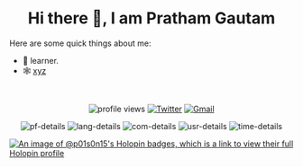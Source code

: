 <h1 align="center"> Hi there 👋, I am Pratham Gautam</h1>

Here are some quick things about me:

- 🔭 learner.
- 🕸️  <a href = "https://mehffine.carrd.co"> xyz</a>
<br>
<p align="center" >
    <img src="https://komarev.com/ghpvc/?username=p01s0n15&label=Profile%20views&color=0e75b6&style=flat" alt="profile views" />
    <a href="https://twitter.com/intent/follow?&screen_name=p01s0n_15"><img alt="Twitter" src="https://img.shields.io/twitter/follow/p01s0n_15?&logo=twitter" /></a>
<a href="mehul.gautam13@gmail.com"><img alt="Gmail" src="https://img.shields.io/badge/Email-Contact-indigo?logo=gmail" /></a>
</p>
<p align="center">
<img alt="pf-details" src="https://github-profile-summary-cards.vercel.app/api/cards/profile-details?username=p01s0n15&theme=dracula">

<img alt="lang-details" src="https://github-profile-summary-cards.vercel.app/api/cards/repos-per-language?username=p01s0n15&theme=dracula">

<img alt="com-details" src="https://github-profile-summary-cards.vercel.app/api/cards/most-commit-language?username=p01s0n15&theme=dracula">

<img alt="usr-details" src="https://github-profile-summary-cards.vercel.app/api/cards/stats?username=p01s0n15&theme=dracula">

<img alt="time-details" src="https://github-profile-summary-cards.vercel.app/api/cards/productive-time?username=p01s0n15&theme=dracula">
</p>

[![An image of @p01s0n15's Holopin badges, which is a link to view their full Holopin profile](https://holopin.me/p01s0n15)](https://holopin.io/@p01s0n15)

